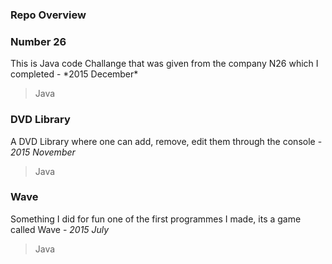 <h3>Repo Overview</h3>

<h3>Number 26</h3>
 This is Java code Challange that was given from the company N26 which I completed - *2015 December*

>Java

<h3>DVD Library</h3>

A DVD Library where one can add, remove, edit them through the console - *2015 November*
>Java

<h3>Wave</h3>

Something I did for fun one of the first programmes I made, its a game called Wave - *2015 July*
>Java

